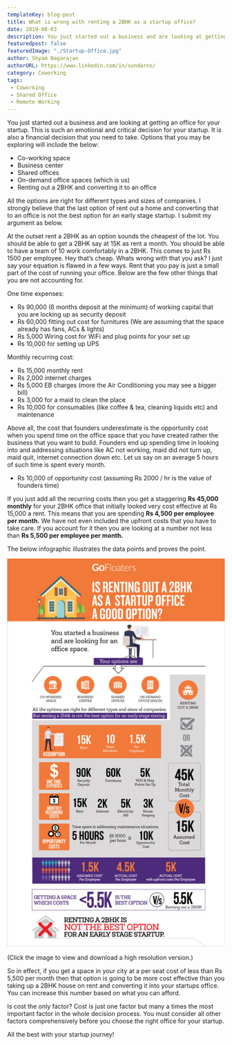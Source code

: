 ```yaml
---
templateKey: blog-post
title: What is wrong with renting a 2BHK as a startup office?
date: 2019-08-03
description: You just started out a business and are looking at getting an office for your startup. This is such an emotional and critical decision for your startup.
featuredpost: false
featuredImage: "./Startup-Office.jpg"
author: Shyam Nagarajan
authorURL: https://www.linkedin.com/in/sundarns/
category: Coworking
tags:
 - Coworking
 - Shared Office
 - Remote Working
---
```


<!--StartFragment-->

You just started out a business and are looking at getting an office for your startup. This is such an emotional and critical decision for your startup. It is also a financial decision that you need to take. Options that you may be exploring will include the below:

- Co-working space
- Business center
- Shared offices
- On-demand office spaces (which is us)
- Renting out a 2BHK and converting it to an office

All the options are right for different types and sizes of companies. I strongly believe that the last option of rent out a home and converting that to an office is not the best option for an early stage startup. I submit my argument as below.

At the outset rent a 2BHK as an option sounds the cheapest of the lot. You should be able to get a 2BHK say at 15K as rent a month. You should be able to have a team of 10 work comfortably in a 2BHK. This comes to just Rs 1500 per employee. Hey that’s cheap. Whats wrong with that you ask? I just say your equation is flawed in a few ways. Rent that you pay is just a small part of the cost of running your office. Below are the few other things that you are not accounting for.

One time expenses:

- Rs 90,000 (6 months deposit at the minimum) of working capital that you are locking up as security deposit
- Rs 60,000 fitting out cost for furnitures (We are assuming that the space already has fans, ACs & lights)
- Rs 5,000 Wiring cost for WiFi and plug points for your set up
- Rs 10,000 for setting up UPS

Monthly recurring cost:

- Rs 15,000 monthly rent
- Rs 2,000 internet charges
- Rs 5,000 EB charges (more the Air Conditioning you may see a bigger bill)
- Rs 3,000 for a maid to clean the place
- Rs 10,000 for consumables (like coffee & tea, cleaning liquids etc) and maintenance

Above all, the cost that founders underestimate is the opportunity cost when you spend time on the office space that you have created rather the business that you want to build. Founders end up spending time in looking into and addressing situations like AC not working, maid did not turn up, maid quit, internet connection down etc. Let us say on an average 5 hours of such time is spent every month.

- Rs 10,000 of opportunity cost (assuming Rs 2000 / hr is the value of founders time)

If you just add all the recurring costs then you get a staggering **Rs 45,000 monthly** for your 2BHK office that initially looked very cost effective at Rs 15,000 a rent. This means that you are spending **Rs 4,500 per employee per month.** We have not even included the upfront costs that you have to take care. If you account for it then you are looking at a number not less than **Rs 5,500 per employee per month.**

The below infographic illustrates the data points and proves the point.

![2bhk-infographic-02-575x1024](./2bhk-infographic-02-575x1024.jpg)

(Click the image to view and download a high resolution version.)

So in effect, if you get a space in your city at a per seat cost of less than Rs 5,500 per month then that option is going to be more cost effective than you taking up a 2BHK house on rent and converting it into your startups office. You can increase this number based on what you can afford.

Is cost the only factor? Cost is just one factor but many a times the most important factor in the whole decision process. You must consider all other factors comprehensively before you choose the right office for your startup.

All the best with your startup journey!

<!--EndFragment-->
